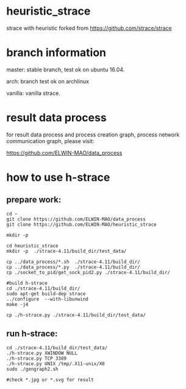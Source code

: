 # heuristic_strace
strace with heuristic
forked from https://github.com/strace/strace

# branch information
 master: stable branch, test ok on ubuntu 16.04.
 
 arch: branch test ok on archlinux
 
 vanilla: vanilla strace.

# result data process
 for result data process and process creation graph, process network communication graph, please visit:
 
 https://github.com/ELWIN-MAO/data_process
 
 
# how to use h-strace 
## prepare work:
```
cd ~
git clone https://github.com/ELWIN-MAO/data_process
git clone https://github.com/ELWIN-MAO/heuristic_strace

mkdir -p 

cd heuristic_strace
mkdir -p  ./strace-4.11/build_dir/test_data/

cp ../data_process/*.sh  ./strace-4.11/build_dir/
cp ../data_process/*.py  ./strace-4.11/build_dir/
cp ./socket_to_pid/get_sock_pid2.py ./strace-4.11/build_dir/

#build h-strace
cd ./strace-4.11/build_dir/
sudo apt-get build-dep strace
../configure  --with-libunwind
make -j4

cp ./h-strace.py ./strace-4.11/build_dir/test_data/
```
## run h-strace:
```
cd ./strace-4.11/build_dir/test_data/
./h-strace.py XWINDOW NULL
./h-strace.py TCP 3389
./h-strace.py UNIX /tmp/.X11-unix/X0
sudo ./gengraph2.sh

#check *.jpg or *.svg for result
```
 
